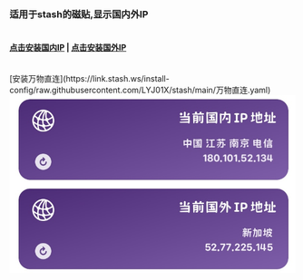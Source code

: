 ### 适用于stash的磁贴,显示国内外IP  
#### <br />[点击安装国内IP](https://link.stash.ws/install-override/raw.githubusercontent.com/LYJ01X/stash/main/gnip.stoverride)  |  [点击安装国外IP](https://link.stash.ws/install-override/raw.githubusercontent.com/LYJ01X/stash/main/gwip.stoverride) 
<br />
  [安装万物直连](https://link.stash.ws/install-config/raw.githubusercontent.com/LYJ01X/stash/main/万物直连.yaml)
<img src="/8CBC2A92-20D0-4FB6-AC9A-C56136B313C4.jpeg" alt="Alt text"/>
